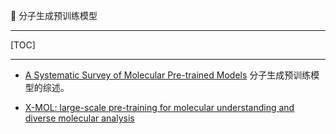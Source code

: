 👏 分子生成预训练模型

---
[TOC]

---
* [A Systematic Survey of Molecular Pre-trained Models](https://arxiv.org/abs/2210.16484)
分子生成预训练模型的综述。

* [X-MOL: large-scale pre-training for molecular understanding and diverse molecular analysis](分子生成预训练模型/1-s2.0-S2095927322000445-main.pdf)
